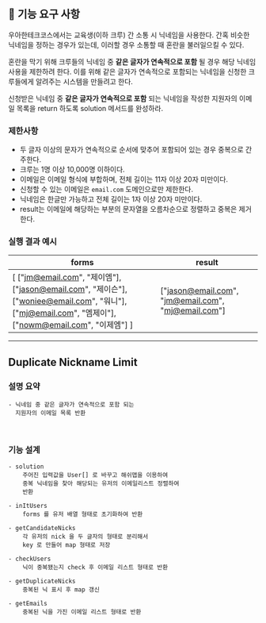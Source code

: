 ## 🚀 기능 요구 사항

우아한테크코스에서는 교육생(이하 크루) 간 소통 시 닉네임을 사용한다. 간혹 비슷한 닉네임을 정하는 경우가 있는데, 이러할 경우 소통할 때 혼란을 불러일으킬 수 있다.

혼란을 막기 위해 크루들의 닉네임 중 **같은 글자가 연속적으로 포함** 될 경우 해당 닉네임 사용을 제한하려 한다. 이를 위해 같은 글자가 연속적으로 포함되는 닉네임을 신청한 크루들에게 알려주는 시스템을 만들려고 한다.


신청받은 닉네임 중 **같은 글자가 연속적으로 포함** 되는 닉네임을 작성한 지원자의 이메일 목록을 return 하도록 solution 메서드를 완성하라.

### 제한사항

- 두 글자 이상의 문자가 연속적으로 순서에 맞추어 포함되어 있는 경우 중복으로 간주한다.
- 크루는 1명 이상 10,000명 이하이다.
- 이메일은 이메일 형식에 부합하며, 전체 길이는 11자 이상 20자 미만이다.
- 신청할 수 있는 이메일은 `email.com` 도메인으로만 제한한다.
- 닉네임은 한글만 가능하고 전체 길이는 1자 이상 20자 미만이다.
- result는 이메일에 해당하는 부분의 문자열을 오름차순으로 정렬하고 중복은 제거한다.

### 실행 결과 예시

| forms | result |
| --- | --- |
| [ ["jm@email.com", "제이엠"], ["jason@email.com", "제이슨"], ["woniee@email.com", "워니"], ["mj@email.com", "엠제이"], ["nowm@email.com", "이제엠"] ] | ["jason@email.com", "jm@email.com", "mj@email.com"] |

---

## Duplicate Nickname Limit


### 설명 요약

    - 닉네임 중 같은 글자가 연속적으로 포함 되는 
      지원자의 이메일 목록 반환
<br/>

### 기능 설계

    - solution
        주어진 입력값을 User[] 로 바꾸고 해쉬맵을 이용하여
        중복 닉네임을 찾아 해당되는 유저의 이메일리스트 정렬하여
        반환

    - inItUsers
        forms 를 유저 배열 형태로 초기화하여 반환

    - getCandidateNicks
        각 유저의 nick 을 두 글자의 형태로 분리해서
        key 로 만들어 map 형태로 저장

    - checkUsers
        닉이 중복됐는지 check 후 이메일 리스트 형태로 반환

    - getDuplicateNicks
        중복된 닉 표시 후 map 갱신

    - getEmails
        중복된 닉을 가진 이메일 리스트 형태로 반환

